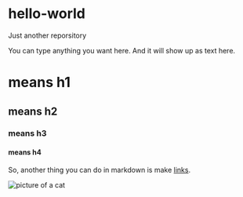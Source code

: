 # hello-world

Just another reporsitory

You can type anything you want here. And it will show up as text here.

# means h1
## means h2
### means h3
#### means h4

So, another thing you can do in markdown is make [links](https://google.com/).

![picture of a cat](https://placekitten.com/400/300)
